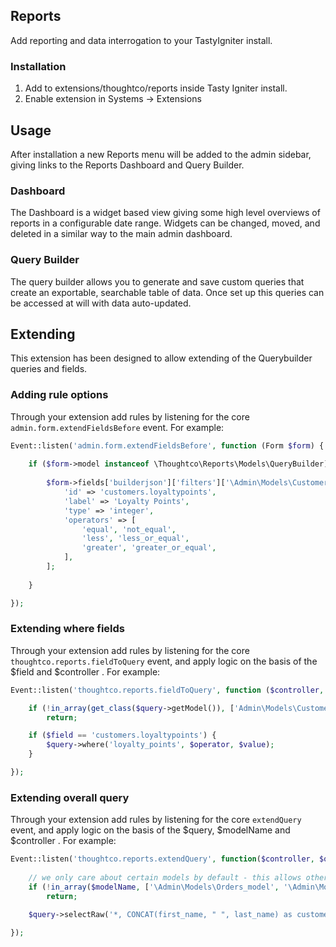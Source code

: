 ## Reports

Add reporting and data interrogation to your TastyIgniter install.

### Installation

1. Add to extensions/thoughtco/reports inside Tasty Igniter install.
2. Enable extension in Systems -> Extensions

## Usage

After installation a new Reports menu will be added to the admin sidebar, giving links to the Reports Dashboard and Query Builder.

### Dashboard

The Dashboard is a widget based view giving some high level overviews of reports in a configurable date range. Widgets can be changed, moved, and deleted in a similar way to the main admin dashboard. 

### Query Builder
The query builder allows you to generate and save custom queries that create an exportable, searchable table of data. Once set up this queries can be accessed at will with data auto-updated.

## Extending

This extension has been designed to allow extending of the Querybuilder queries and fields.

### Adding rule options

Through your extension add rules by listening for the core `admin.form.extendFieldsBefore` event. For example:

```php
Event::listen('admin.form.extendFieldsBefore', function (Form $form) {
    
    if ($form->model instanceof \Thoughtco\Reports\Models\QueryBuilder) {
        
        $form->fields['builderjson']['filters']['\Admin\Models\Customers_model']['filters'][] = [
            'id' => 'customers.loyaltypoints',
            'label' => 'Loyalty Points',
            'type' => 'integer',
            'operators' => [
                'equal', 'not_equal',
                'less', 'less_or_equal',
                'greater', 'greater_or_equal',
            ],
        ];
        
    }

});
```

### Extending where fields

Through your extension add rules by listening for the core `thoughtco.reports.fieldToQuery` event, and apply logic on the basis of the $field and $controller . For example:

```php
Event::listen('thoughtco.reports.fieldToQuery', function ($controller, $query, $field, $operator, $value, $condition) {

	if (!in_array(get_class($query->getModel()), ['Admin\Models\Customers_model']))
		return;

	if ($field == 'customers.loyaltypoints') {
		$query->where('loyalty_points', $operator, $value);	
	}

});
```

### Extending overall query

Through your extension add rules by listening for the core `extendQuery` event, and apply logic on the basis of the $query, $modelName and $controller . For example:

```php
Event::listen('thoughtco.reports.extendQuery', function($controller, $query, $modelName) {
                        
	// we only care about certain models by default - this allows others to extend
	if (!in_array($modelName, ['\Admin\Models\Orders_model', '\Admin\Models\Customers_model']))
		return;
                
	$query->selectRaw('*, CONCAT(first_name, " ", last_name) as customer_name');

});
```
